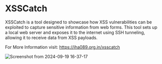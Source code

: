 # XSSCatch
XSSCatch is a tool designed to showcase how XSS vulnerabilities can be exploited to capture sensitive information from web forms. This tool sets up a local web server and exposes it to the internet using SSH tunneling, allowing it to receive data from XSS payloads.

For More Information visit: https://iha089.org.in/xsscatch

![Screenshot from 2024-09-19 16-37-17](https://github.com/user-attachments/assets/1fa6a8f4-cbe6-4c80-beb9-b88f81fcb313)
